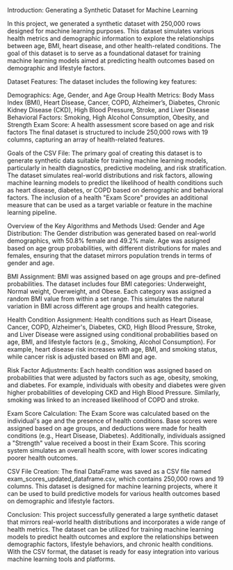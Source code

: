 Introduction: Generating a Synthetic Dataset for Machine Learning

In this project, we generated a synthetic dataset with 250,000 rows designed for machine learning purposes. This dataset simulates various health metrics and demographic information to explore the relationships between age, BMI, heart disease, and other health-related conditions. The goal of this dataset is to serve as a foundational dataset for training machine learning models aimed at predicting health outcomes based on demographic and lifestyle factors.

Dataset Features:
The dataset includes the following key features:

Demographics: Age, Gender, and Age Group
Health Metrics: Body Mass Index (BMI), Heart Disease, Cancer, COPD, Alzheimer’s, Diabetes, Chronic Kidney Disease (CKD), High Blood Pressure, Stroke, and Liver Disease
Behavioral Factors: Smoking, High Alcohol Consumption, Obesity, and Strength
Exam Score: A health assessment score based on age and risk factors
The final dataset is structured to include 250,000 rows with 19 columns, capturing an array of health-related features.

Goals of the CSV File:
The primary goal of creating this dataset is to generate synthetic data suitable for training machine learning models, particularly in health diagnostics, predictive modeling, and risk stratification. The dataset simulates real-world distributions and risk factors, allowing machine learning models to predict the likelihood of health conditions such as heart disease, diabetes, or COPD based on demographic and behavioral factors. The inclusion of a health "Exam Score" provides an additional measure that can be used as a target variable or feature in the machine learning pipeline.

Overview of the Key Algorithms and Methods Used:
Gender and Age Distribution: The Gender distribution was generated based on real-world demographics, with 50.8% female and 49.2% male. Age was assigned based on age group probabilities, with different distributions for males and females, ensuring that the dataset mirrors population trends in terms of gender and age.

BMI Assignment: BMI was assigned based on age groups and pre-defined probabilities. The dataset includes four BMI categories: Underweight, Normal weight, Overweight, and Obese. Each category was assigned a random BMI value from within a set range. This simulates the natural variation in BMI across different age groups and health categories.

Health Condition Assignment: Health conditions such as Heart Disease, Cancer, COPD, Alzheimer's, Diabetes, CKD, High Blood Pressure, Stroke, and Liver Disease were assigned using conditional probabilities based on age, BMI, and lifestyle factors (e.g., Smoking, Alcohol Consumption). For example, heart disease risk increases with age, BMI, and smoking status, while cancer risk is adjusted based on BMI and age.

Risk Factor Adjustments: Each health condition was assigned based on probabilities that were adjusted by factors such as age, obesity, smoking, and diabetes. For example, individuals with obesity and diabetes were given higher probabilities of developing CKD and High Blood Pressure. Similarly, smoking was linked to an increased likelihood of COPD and stroke.

Exam Score Calculation: The Exam Score was calculated based on the individual's age and the presence of health conditions. Base scores were assigned based on age groups, and deductions were made for health conditions (e.g., Heart Disease, Diabetes). Additionally, individuals assigned a "Strength" value received a boost in their Exam Score. This scoring system simulates an overall health score, with lower scores indicating poorer health outcomes.

CSV File Creation: The final DataFrame was saved as a CSV file named exam_scores_updated_dataframe.csv, which contains 250,000 rows and 19 columns. This dataset is designed for machine learning projects, where it can be used to build predictive models for various health outcomes based on demographic and lifestyle factors.

Conclusion:
This project successfully generated a large synthetic dataset that mirrors real-world health distributions and incorporates a wide range of health metrics. The dataset can be utilized for training machine learning models to predict health outcomes and explore the relationships between demographic factors, lifestyle behaviors, and chronic health conditions. With the CSV format, the dataset is ready for easy integration into various machine learning tools and platforms.
